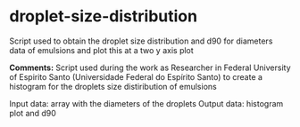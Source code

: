 # droplet-size-distribution
Script used to obtain the droplet size distribution and d90 for diameters data of emulsions and plot this at a two y axis plot

**Comments:**
Script used during the work as Researcher in Federal University of Espirito Santo (Universidade Federal do Espírito Santo) to create a histogram for the droplets size distiribution of emulsions

Input data: array with the diameters of the droplets
Output data: histogram plot and d90
